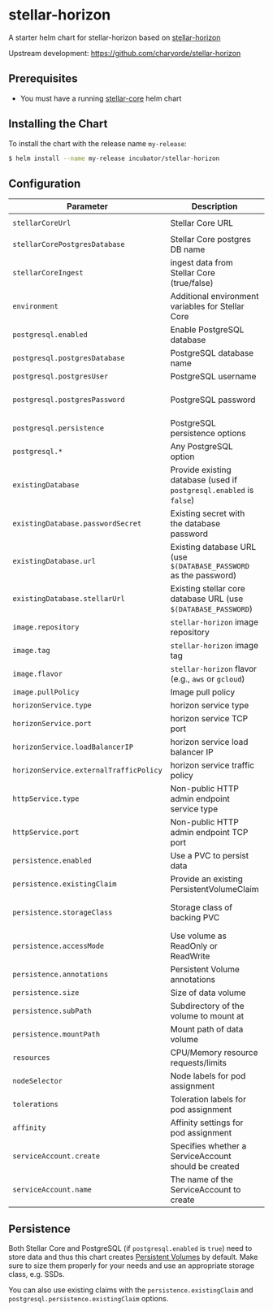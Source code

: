 # stellar-horizon

A starter helm chart for stellar-horizon based on [stellar-horizon](https://hub.docker.com/r/satoshipay/stellar-horizon)

Upstream development: https://github.com/charyorde/stellar-horizon

## Prerequisites
- You must have a running [stellar-core](https://github.com/helm/charts/tree/master/stable/stellar-core) helm chart

## Installing the Chart

To install the chart with the release name `my-release`:

```bash
$ helm install --name my-release incubator/stellar-horizon
```

## Configuration
| Parameter                           | Description                                                        | Default                                          |
| -----------------------             | ---------------------------------------------                      | ---------------------------------------------    |
| `stellarCoreUrl`                    | Stellar Core URL                                                   | `http://stellar-core-http:11626`                 |
| `stellarCorePostgresDatabase`       | Stellar Core postgres DB name                                      | stellar-core
| `stellarCoreIngest        `         | ingest data from Stellar Core (true/false)                         | `true`
| `environment`                       | Additional environment variables for Stellar Core                  | `{}`                                             |
| `postgresql.enabled`                | Enable PostgreSQL database                                         | `false`                                          |
| `postgresql.postgresDatabase`       | PostgreSQL database name                                           | `stellar-core`                                   |
| `postgresql.postgresUser`           | PostgreSQL username                                                | `postgres`                                       |
| `postgresql.postgresPassword`       | PostgreSQL password                                                | Random password (see PostgreSQL chart)           |
| `postgresql.persistence`            | PostgreSQL persistence options                                     | See PostgreSQL chart                             |
| `postgresql.*`                      | Any PostgreSQL option                                              | See PostgreSQL chart                             |
| `existingDatabase`                  | Provide existing database (used if `postgresql.enabled` is `false`)|                                                  |
| `existingDatabase.passwordSecret`   | Existing secret with the database password                         | `{name: 'postgresql-core', value: 'password'}`   |
| `existingDatabase.url`              | Existing database URL (use `$(DATABASE_PASSWORD` as the password)  | Not set                                          |
| `existingDatabase.stellarUrl`       | Existing stellar core database URL (use `$(DATABASE_PASSWORD`)     | Not set                                          |
| `image.repository`                  | `stellar-horizon` image repository                                 | `satoshipay/stellar-horizon`                        |
| `image.tag`                         | `stellar-horizon` image tag                                        | `latest`                                        |
| `image.flavor`                      | `stellar-horizon` flavor (e.g., `aws` or `gcloud`)                 | Not set                                          |
| `image.pullPolicy`                  | Image pull policy                                                  | `IfNotPresent`                                   |
| `horizonService.type`               | horizon service type                                               | `LoadBalancer`                                   |
| `horizonService.port`               | horizon service TCP port                                           | `8000`                                          |
| `horizonService.loadBalancerIP`     | horizon service load balancer IP                                   | Not set                                          |
| `horizonService.externalTrafficPolicy` | horizon service traffic policy                                  | Not set                                          |
| `httpService.type`                  | Non-public HTTP admin endpoint service type                        | `ClusterIP`                                      |
| `httpService.port`                  | Non-public HTTP admin endpoint TCP port                            | `8000`                                          |
| `persistence.enabled`               | Use a PVC to persist data                                          | `true`                                           |
| `persistence.existingClaim`         | Provide an existing PersistentVolumeClaim                          | Not set                                          |
| `persistence.storageClass`          | Storage class of backing PVC                                       | Not set (uses alpha storage class annotation)    |
| `persistence.accessMode`            | Use volume as ReadOnly or ReadWrite                                | `ReadWriteOnce`                                  |
| `persistence.annotations`           | Persistent Volume annotations                                      | `{}`                                             |
| `persistence.size`                  | Size of data volume                                                | `8Gi`                                            |
| `persistence.subPath`               | Subdirectory of the volume to mount at                             | `stellar-horizon`                                   |
| `persistence.mountPath`             | Mount path of data volume                                          | `/data`                                          |
| `resources`                         | CPU/Memory resource requests/limits                                | Requests: `512Mi` memory, `100m` CPU             |
| `nodeSelector`                      | Node labels for pod assignment                                     | {}                                               |
| `tolerations`                       | Toleration labels for pod assignment                               | []                                               |
| `affinity`                          | Affinity settings for pod assignment                               | {}                                               |
| `serviceAccount.create`             | Specifies whether a ServiceAccount should be created               | `true`                                           |
| `serviceAccount.name`               | The name of the ServiceAccount to create                           | Generated using the fullname template            |

## Persistence

Both Stellar Core and PostgreSQL (if `postgresql.enabled` is `true`) need to store data and thus this chart creates [Persistent Volumes](http://kubernetes.io/docs/user-guide/persistent-volumes/) by default. Make sure to size them properly for your needs and use an appropriate storage class, e.g. SSDs.

You can also use existing claims with the `persistence.existingClaim` and `postgresql.persistence.existingClaim` options.
